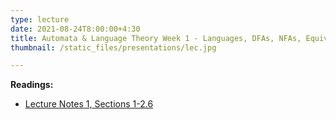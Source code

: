 ```yaml
---
type: lecture
date: 2021-08-24T8:00:00+4:30
title: Automata & Language Theory Week 1 - Languages, DFAs, NFAs, Equivalence between Automata
thumbnail: /static_files/presentations/lec.jpg

---
```

**Readings:**
- [Lecture Notes 1, Sections 1-2.6](http://cs.gmu.edu/~evgenios/teaching/cs600/automata.pdf)
